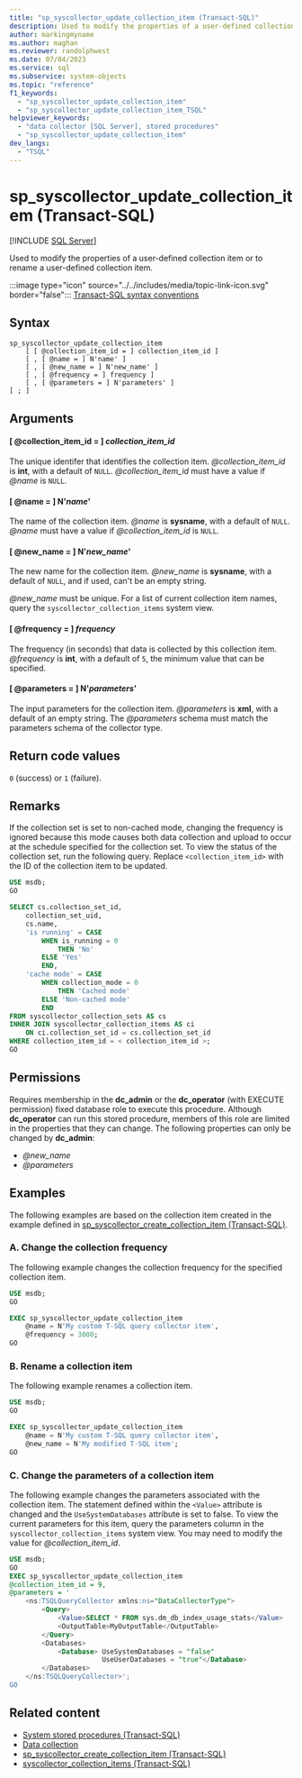 ```yaml
---
title: "sp_syscollector_update_collection_item (Transact-SQL)"
description: Used to modify the properties of a user-defined collection item or to rename a user-defined collection item.
author: markingmyname
ms.author: maghan
ms.reviewer: randolphwest
ms.date: 07/04/2023
ms.service: sql
ms.subservice: system-objects
ms.topic: "reference"
f1_keywords:
  - "sp_syscollector_update_collection_item"
  - "sp_syscollector_update_collection_item_TSQL"
helpviewer_keywords:
  - "data collector [SQL Server], stored procedures"
  - "sp_syscollector_update_collection_item"
dev_langs:
  - "TSQL"
---
```

# sp_syscollector_update_collection_item (Transact-SQL)

[!INCLUDE [SQL Server](../../includes/applies-to-version/sqlserver.md)]

Used to modify the properties of a user-defined collection item or to rename a user-defined collection item.

:::image type="icon" source="../../includes/media/topic-link-icon.svg" border="false"::: [Transact-SQL syntax conventions](../../t-sql/language-elements/transact-sql-syntax-conventions-transact-sql.md)

## Syntax

```syntaxsql
sp_syscollector_update_collection_item
    [ [ @collection_item_id = ] collection_item_id ]
    [ , [ @name = ] N'name' ]
    [ , [ @new_name = ] N'new_name' ]
    [ , [ @frequency = ] frequency ]
    [ , [ @parameters = ] N'parameters' ]
[ ; ]
```

## Arguments

#### [ @collection_item_id = ] *collection_item_id*

The unique identifer that identifies the collection item. *@collection_item_id* is **int**, with a default of `NULL`. *@collection_item_id* must have a value if *@name* is `NULL`.

#### [ @name = ] N'*name*'

The name of the collection item. *@name* is **sysname**, with a default of `NULL`. *@name* must have a value if *@collection_item_id* is `NULL`.

#### [ @new_name = ] N'*new_name*'

The new name for the collection item. *@new_name* is **sysname**, with a default of `NULL`, and if used, can't be an empty string.

*@new_name* must be unique. For a list of current collection item names, query the `syscollector_collection_items` system view.

#### [ @frequency = ] *frequency*

The frequency (in seconds) that data is collected by this collection item. *@frequency* is **int**, with a default of `5`, the minimum value that can be specified.

#### [ @parameters = ] N'*parameters*'

The input parameters for the collection item. *@parameters* is **xml**, with a default of an empty string. The *@parameters* schema must match the parameters schema of the collector type.

## Return code values

`0` (success) or `1` (failure).

## Remarks

If the collection set is set to non-cached mode, changing the frequency is ignored because this mode causes both data collection and upload to occur at the schedule specified for the collection set. To view the status of the collection set, run the following query. Replace `<collection_item_id>` with the ID of the collection item to be updated.

```sql
USE msdb;
GO

SELECT cs.collection_set_id,
    collection_set_uid,
    cs.name,
    'is running' = CASE
        WHEN is_running = 0
            THEN 'No'
        ELSE 'Yes'
        END,
    'cache mode' = CASE
        WHEN collection_mode = 0
            THEN 'Cached mode'
        ELSE 'Non-cached mode'
        END
FROM syscollector_collection_sets AS cs
INNER JOIN syscollector_collection_items AS ci
    ON ci.collection_set_id = cs.collection_set_id
WHERE collection_item_id = < collection_item_id >;
GO
```

## Permissions

Requires membership in the **dc_admin** or the **dc_operator** (with EXECUTE permission) fixed database role to execute this procedure. Although **dc_operator** can run this stored procedure, members of this role are limited in the properties that they can change. The following properties can only be changed by **dc_admin**:

- *@new_name*
- *@parameters*

## Examples

The following examples are based on the collection item created in the example defined in [sp_syscollector_create_collection_item (Transact-SQL)](sp-syscollector-create-collection-item-transact-sql.md).

### A. Change the collection frequency

The following example changes the collection frequency for the specified collection item.

```sql
USE msdb;
GO

EXEC sp_syscollector_update_collection_item
    @name = N'My custom T-SQL query collector item',
    @frequency = 3000;
GO
```

### B. Rename a collection item

The following example renames a collection item.

```sql
USE msdb;
GO

EXEC sp_syscollector_update_collection_item
    @name = N'My custom T-SQL query collector item',
    @new_name = N'My modified T-SQL item';
GO
```

### C. Change the parameters of a collection item

The following example changes the parameters associated with the collection item. The statement defined within the `<Value>` attribute is changed and the `UseSystemDatabases` attribute is set to false. To view the current parameters for this item, query the parameters column in the `syscollector_collection_items` system view. You may need to modify the value for *@collection_item_id*.

```sql
USE msdb;
GO
EXEC sp_syscollector_update_collection_item
@collection_item_id = 9,
@parameters = '
    <ns:TSQLQueryCollector xmlns:ns="DataCollectorType">
        <Query>
            <Value>SELECT * FROM sys.dm_db_index_usage_stats</Value>
            <OutputTable>MyOutputTable</OutputTable>
        </Query>
        <Databases>
            <Database> UseSystemDatabases = "false"
                       UseUserDatabases = "true"</Database>
        </Databases>
    </ns:TSQLQueryCollector>';
GO
```

## Related content

- [System stored procedures (Transact-SQL)](system-stored-procedures-transact-sql.md)
- [Data collection](../data-collection/data-collection.md)
- [sp_syscollector_create_collection_item (Transact-SQL)](sp-syscollector-create-collection-item-transact-sql.md)
- [syscollector_collection_items (Transact-SQL)](../system-catalog-views/syscollector-collection-items-transact-sql.md)
